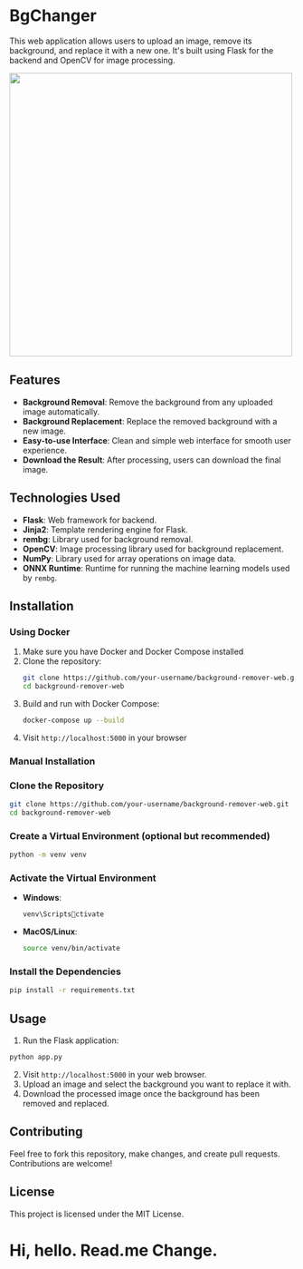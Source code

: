 # BgChanger

This web application allows users to upload an image, remove its background, and replace it with a new one. It's built using Flask for the backend and OpenCV for image processing.

<img src="/screenshot.png" width="500" />

## Features

- **Background Removal**: Remove the background from any uploaded image automatically.
- **Background Replacement**: Replace the removed background with a new image.
- **Easy-to-use Interface**: Clean and simple web interface for smooth user experience.
- **Download the Result**: After processing, users can download the final image.

## Technologies Used

- **Flask**: Web framework for backend.
- **Jinja2**: Template rendering engine for Flask.
- **rembg**: Library used for background removal.
- **OpenCV**: Image processing library used for background replacement.
- **NumPy**: Library used for array operations on image data.
- **ONNX Runtime**: Runtime for running the machine learning models used by `rembg`.

## Installation

### Using Docker

<!-- test deneme -->

1. Make sure you have Docker and Docker Compose installed
2. Clone the repository:
   ```bash
   git clone https://github.com/your-username/background-remover-web.git
   cd background-remover-web
   ```
3. Build and run with Docker Compose:
   ```bash
   docker-compose up --build
   ```
4. Visit `http://localhost:5000` in your browser

### Manual Installation

### Clone the Repository

```bash
git clone https://github.com/your-username/background-remover-web.git
cd background-remover-web
```

### Create a Virtual Environment (optional but recommended)

```bash
python -m venv venv
```

### Activate the Virtual Environment

- **Windows**:
  ```bash
  venv\Scriptsctivate
  ```
- **MacOS/Linux**:
  ```bash
  source venv/bin/activate
  ```

### Install the Dependencies

```bash
pip install -r requirements.txt
```

## Usage

1. Run the Flask application:

```bash
python app.py
```

2. Visit `http://localhost:5000` in your web browser.
3. Upload an image and select the background you want to replace it with.
4. Download the processed image once the background has been removed and replaced.

## Contributing

Feel free to fork this repository, make changes, and create pull requests. Contributions are welcome!

## License

This project is licensed under the MIT License.

# Hi, hello. Read.me Change.
